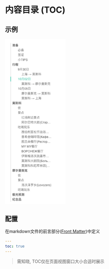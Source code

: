 # 内容目录 (TOC)

## 示例

<img src="https://raw.githubusercontent.com/qbeenslee/CDN/master/screenshot/2022/04-27/04565975b-20220427045649.png" width="200px">

## 配置

在markdown文件的前言部分([Front Matter](https://gohugo.io/content-management/front-matter/))中定义


``` yaml
---
toc: true
---
```

> 需知晓, TOC仅在页面视图窗口大小合适时展示